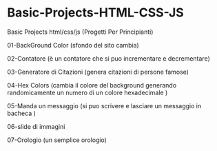 # Basic-Projects-HTML-CSS-JS
Basic Projects html/css/js (Progetti Per Principianti)

01-BackGround Color (sfondo del sito cambia)

02-Contatore (è un contatore che si puo incrementare e decrementare)

03-Generatore di Citazioni (genera citazioni di persone famose)

04-Hex Colors (cambia il colore del background generando randomicamente un numero di un colore hexadecimale )

05-Manda un messaggio (si puo scrivere e lasciare un messaggio in bacheca )

06-slide di immagini 

07-Orologio (un semplice orologio)
